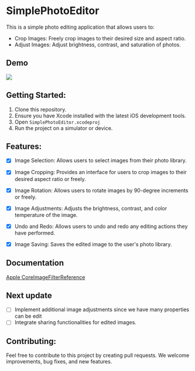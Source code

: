 # SimplePhotoEditor
This is a simple photo editing application that allows users to:

* Crop Images: Freely crop images to their desired size and aspect ratio.
* Adjust Images: Adjust brightness, contrast, and saturation of photos.

## Demo
![](https://github.com/phuongdateh/SimplePhotoEditor/blob/master/Demo.gif) 

## Getting Started:

1. Clone this repository.
2. Ensure you have Xcode installed with the latest iOS development tools.
3. Open `SimplePhotoEditor.xcodeproj`
4. Run the project on a simulator or device.

## Features:
- [x] Image Selection: Allows users to select images from their photo library.

- [x] Image Cropping: Provides an interface for users to crop images to their desired aspect ratio or freely.

- [x] Image Rotation: Allows users to rotate images by 90-degree increments or freely.

- [x] Image Adjustments: Adjusts the brightness, contrast, and color temperature of the image.

- [x] Undo and Redo: Allows users to undo and redo any editing actions they have performed.

- [x] Image Saving: Saves the edited image to the user's photo library.

## Documentation
[Apple CoreImageFilterReference](https://developer.apple.com/library/archive/documentation/GraphicsImaging/Reference/CoreImageFilterReference/index.html)

## Next update
- [ ] Implement additional image adjustments since we have many properties can be edit
- [ ] Integrate sharing functionalities for edited images.

## Contributing:

Feel free to contribute to this project by creating pull requests. We welcome improvements, bug fixes, and new features.
